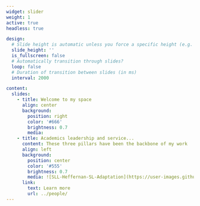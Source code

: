 ```yaml
---
widget: slider
weight: 1
active: true
headless: true

design:
  # Slide height is automatic unless you force a specific height (e.g. '400px')
  slide_height: ''
  is_fullscreen: false
  # Automatically transition through slides?
  loop: false
  # Duration of transition between slides (in ms)
  interval: 2000

content:
  slides:
    - title: Welcome to my space
      align: center
      background:
        position: right
        color: '#666'
        brightness: 0.7
        media: 
    - title: Academics leadership and service...
      content: These three pillars have been the backbone of my work 
      align: left
      background:
        position: center
        color: '#555'
        brightness: 0.7
        media: ![SLL-Heffernan-SL-Adaptation](https://user-images.githubusercontent.com/68233617/208275508-c2fe10fd-7429-40c8-b2b2-cab5da4a7b94.png)
      link:
        text: Learn more
        url: ../people/
---
```

